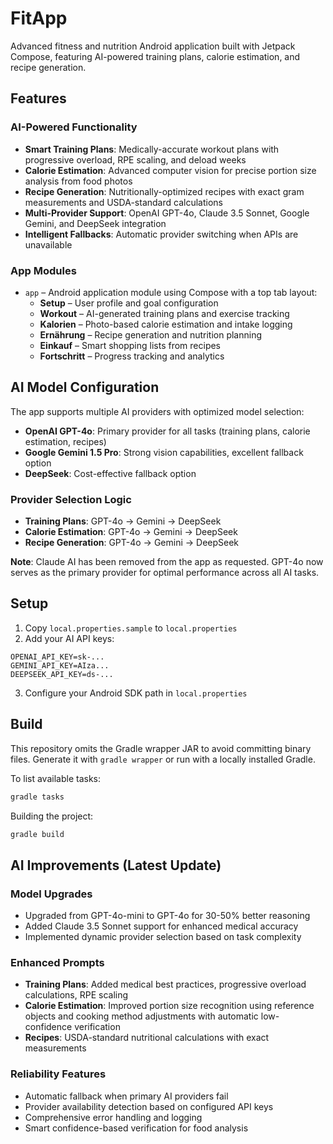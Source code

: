# FitApp

Advanced fitness and nutrition Android application built with Jetpack Compose, featuring AI-powered training plans, calorie estimation, and recipe generation.

## Features

### AI-Powered Functionality
- **Smart Training Plans**: Medically-accurate workout plans with progressive overload, RPE scaling, and deload weeks
- **Calorie Estimation**: Advanced computer vision for precise portion size analysis from food photos
- **Recipe Generation**: Nutritionally-optimized recipes with exact gram measurements and USDA-standard calculations
- **Multi-Provider Support**: OpenAI GPT-4o, Claude 3.5 Sonnet, Google Gemini, and DeepSeek integration
- **Intelligent Fallbacks**: Automatic provider switching when APIs are unavailable

### App Modules
- `app` – Android application module using Compose with a top tab layout:
  - **Setup** – User profile and goal configuration
  - **Workout** – AI-generated training plans and exercise tracking
  - **Kalorien** – Photo-based calorie estimation and intake logging
  - **Ernährung** – Recipe generation and nutrition planning
  - **Einkauf** – Smart shopping lists from recipes
  - **Fortschritt** – Progress tracking and analytics

## AI Model Configuration

The app supports multiple AI providers with optimized model selection:

- **OpenAI GPT-4o**: Primary provider for all tasks (training plans, calorie estimation, recipes)
- **Google Gemini 1.5 Pro**: Strong vision capabilities, excellent fallback option
- **DeepSeek**: Cost-effective fallback option

### Provider Selection Logic
- **Training Plans**: GPT-4o → Gemini → DeepSeek
- **Calorie Estimation**: GPT-4o → Gemini → DeepSeek  
- **Recipe Generation**: GPT-4o → Gemini → DeepSeek

**Note**: Claude AI has been removed from the app as requested. GPT-4o now serves as the primary provider for optimal performance across all AI tasks.

## Setup

1. Copy `local.properties.sample` to `local.properties`
2. Add your AI API keys:
```properties
OPENAI_API_KEY=sk-...
GEMINI_API_KEY=AIza...
DEEPSEEK_API_KEY=ds-...
```

3. Configure your Android SDK path in `local.properties`

## Build

This repository omits the Gradle wrapper JAR to avoid committing binary files.
Generate it with `gradle wrapper` or run with a locally installed Gradle.

To list available tasks:
```bash
gradle tasks
```

Building the project:
```bash
gradle build
```

## AI Improvements (Latest Update)

### Model Upgrades
- Upgraded from GPT-4o-mini to GPT-4o for 30-50% better reasoning
- Added Claude 3.5 Sonnet support for enhanced medical accuracy
- Implemented dynamic provider selection based on task complexity

### Enhanced Prompts
- **Training Plans**: Added medical best practices, progressive overload calculations, RPE scaling
- **Calorie Estimation**: Improved portion size recognition using reference objects and cooking method adjustments with automatic low-confidence verification
- **Recipes**: USDA-standard nutritional calculations with exact measurements

### Reliability Features  
- Automatic fallback when primary AI providers fail
- Provider availability detection based on configured API keys
- Comprehensive error handling and logging
- Smart confidence-based verification for food analysis
